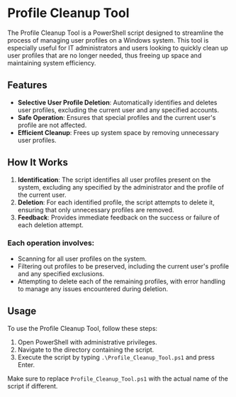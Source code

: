 # Profile Cleanup Tool

The Profile Cleanup Tool is a PowerShell script designed to streamline the process of managing user profiles on a Windows system. This tool is especially useful for IT administrators and users looking to quickly clean up user profiles that are no longer needed, thus freeing up space and maintaining system efficiency.

## Features

- **Selective User Profile Deletion**: Automatically identifies and deletes user profiles, excluding the current user and any specified accounts.
- **Safe Operation**: Ensures that special profiles and the current user's profile are not affected.
- **Efficient Cleanup**: Frees up system space by removing unnecessary user profiles.

## How It Works

1. **Identification**: The script identifies all user profiles present on the system, excluding any specified by the administrator and the profile of the current user.
2. **Deletion**: For each identified profile, the script attempts to delete it, ensuring that only unnecessary profiles are removed.
3. **Feedback**: Provides immediate feedback on the success or failure of each deletion attempt.

### Each operation involves:

- Scanning for all user profiles on the system.
- Filtering out profiles to be preserved, including the current user's profile and any specified exclusions.
- Attempting to delete each of the remaining profiles, with error handling to manage any issues encountered during deletion.

## Usage

To use the Profile Cleanup Tool, follow these steps:

1. Open PowerShell with administrative privileges.
2. Navigate to the directory containing the script.
3. Execute the script by typing `.\Profile_Cleanup_Tool.ps1` and press Enter.

Make sure to replace `Profile_Cleanup_Tool.ps1` with the actual name of the script if different.
